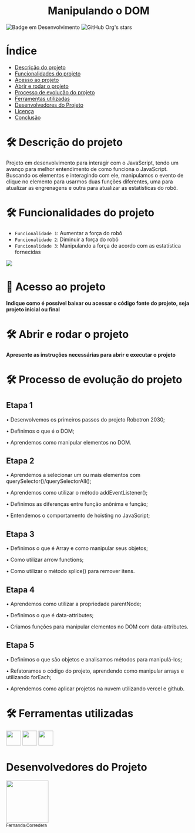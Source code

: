 <h1 align="center"> Manipulando o DOM </h1>

![Badge em Desenvolvimento](http://img.shields.io/static/v1?label=STATUS&message=EM%20DESENVOLVIMENTO&color=GREEN&style=for-the-badge)  ![GitHub Org's stars](https://img.shields.io/github/stars/camilafernanda?style=social)  

# Índice 

* [Descrição do projeto](#descrição-do-projeto)
* [Funcionalidades do projeto](#status-do-Projeto)
* [Acesso ao projeto](#funcionalidades-e-demonstração-da-aplicação)
* [Abrir e rodar o projeto](#acesso-ao-projeto)
* [Processo de evolução do projeto](#tecnologias-utilizadas)
* [Ferramentas utilizadas](#pessoas-contribuidoras)
* [Desenvolvedores do Projeto](#pessoas-desenvolvedoras)
* [Licença](#licença)
* [Conclusão](#conclusão)

# 🛠️ Descrição do projeto 

Projeto em desenvolvimento para interagir com o JavaScript, tendo um avanço para melhor entendimento de como funciona o JavaScript. Buscando os elementos e interagindo com ele, manipulamos o evento de clique no elemento para usarmos duas funções diferentes, uma para atualizar as engrenagens e outra para atualizar as estatísticas do robô.

# 🛠️ Funcionalidades do projeto

- `Funcionalidade 1`: Aumentar a força do robô
- `Funcionalidade 2`: Diminuir a força do robô
- `Funcionalidade 3`: Manipulando a força de acordo com as estatística fornecidas

![](https://user-images.githubusercontent.com/108702091/209583780-2b8db9ef-ce55-4922-8cf5-52bc84d2143d.gif)

# 📁 Acesso ao projeto

**Indique como é possível baixar ou acessar o código fonte do projeto, seja projeto inicial ou final**

# 🛠️ Abrir e rodar o projeto

**Apresente as instruções necessárias para abrir e executar o projeto**

# 🛠️ Processo de evolução do projeto

## Etapa 1

• Desenvolvemos os primeiros passos do projeto Robotron 2030;

• Definimos o que é o DOM;

• Aprendemos como manipular elementos no DOM.

## Etapa 2

• Aprendemos a selecionar um ou mais elementos com querySelector()/querySelectorAll();

• Aprendemos como utilizar o método addEventListener();

• Definimos as diferenças entre função anônima e função;

• Entendemos o comportamento de hoisting no JavaScript;


## Etapa 3

• Definimos o que é Array e como manipular seus objetos;

• Como utilizar arrow functions;

• Como utilizar o método splice() para remover itens.


## Etapa 4

• Aprendemos como utilizar a propriedade parentNode;

• Definimos o que é data-attributes;

• Criamos funções para manipular elementos no DOM com data-attributes.


## Etapa 5
 
• Definimos o que são objetos e analisamos métodos para manipulá-los;

• Refatoramos o código do projeto, aprendendo como manipular arrays e utilizando forEach;

• Aprendemos como aplicar projetos na nuvem utilizando vercel e github.



# 🛠️ Ferramentas utilizadas

<img src="https://cdn.jsdelivr.net/gh/devicons/devicon/icons/css3/css3-original.svg" width="40" height="40"/>  <img src="https://cdn.jsdelivr.net/gh/devicons/devicon/icons/html5/html5-original-wordmark.svg" width="40" height="40"/> <img src="https://cdn.jsdelivr.net/gh/devicons/devicon/icons/javascript/javascript-original.svg" width="40" height="40"/>

# Desenvolvedores do Projeto

[<img src="![profile-pic](https://user-images.githubusercontent.com/108702091/209584951-8a2da900-174e-455e-b990-f60c080a1a68.png)" width=115><br><sub>Fernanda Corredera</sub>](https://github.com/fernanda1102) 
